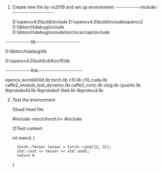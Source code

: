 1. Create new file by vs2019 and set up environment
   -------------include:----------------------
   
   D:\opencv4.0\build\include
   D:\opencv4.0\build\include\opencv2
   D:\libtorch\debug\include
   D:\libtorch\debug\include\torch\csrc\api\include
   
 -------------lib:----------------------
 
   D:\libtorch\debug\lib
   
   D:\opencv4.0\build\x64\vc15\lib
   
   
  -------------link:----------------------

   opencv_world400d.lib
   torch.lib
   c10.lib
   c10_cuda.lib
   caffe2_module_test_dynamic.lib
   caffe2_nvrtc.lib
   clog.lib
   cpuinfo.lib
   libprotobufd.lib
   libprotobuf-lited.lib
   libprotocd.lib

2. Test the environment
   
   1)load head file:
     
    #include <torch/torch.h>
    #include <iostream>
       
       
   2)Test context:
   
    int main()
    {
         
         torch::Tensor tensor = torch::rand({2, 3});
         std::cout << tensor << std::endl;        
         return 0
    }